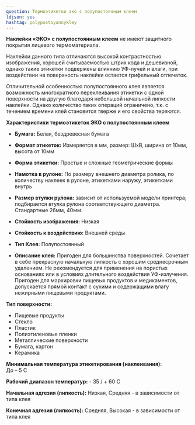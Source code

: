 ```yaml
---
question: Термоэтикетки эко с полупостоянным клеем
ldjson: yes
hashtag: polypostoyannykley
---
```


**Наклейки «ЭКО» с полупостоянным клеем** не имеют защитного покрытия лицевого термоматериала.

Наклейки данного типа отличаются высокой контрастностью изображения, хорошей считываемостью штрих кода и дешевизной, однако такие этикетки подвержены влиянию УФ-лучей и влаги, при воздействии на поверхность наклейки остается грифельный отпечаток.

Отличительной особенностью полупостоянного клея является возможность многократного переклеивания этикетки с одной поверхности на другую благодаря небольшой начальной липкости наклейки. Однако количество таких операций ограничено, т.к. с течением времени клей становится тверже и его свойства теряются.

 
**Характеристики термоэтикеток ЭКО с полупостоянным клеем**
* **Бумага:**
Белая, бездревесная бумага

* **Формат этикеток:**
Измеряется в мм, размер: ШхВ, ширина от 10мм, высота от 10мм

* **Форма этикетки:**
Простые и сложные геометрические формы

* **Намотка в рулоне:**
По размеру внешнего диаметра ролика, по количеству наклеек в рулоне, этикетками наружу, этикетками внутрь

* **Размер втулки рулона:**
зависит от используемой модели принтера; подбирается втулка рулона соответствующего диаметра. Стандартные 26мм, 40мм.
* **Стойкость изображения:**
Низкая
* **Стойкость к воздействию:**
Внешней среды
* **Тип Клея:**
Полупостоянный

* **Описание клея:**
Пригоден для большинства поверхностей. Сочетает в себе прекрасную начальную липкость с хорошим среднесрочным удалением. Не рекомендуется для применения на пористых основаниях или в условиях длительного воздействия УФ-излучения. Пригоден для маркировки пищевых продуктов и медикаментов, допускается прямой контакт с сухими и содержащими влагу нежирными пищевыми продуктами.

 **Тип поверхности:**
* Пищевые продукты
* Стекло
* Пластик
* Полиэтиленовые пленки
* Металлические поверхности
* Бумага, картон
* Керамика

 **Минимальная температура этикетирования (наклеивания):**	
До – 5 С

 **Рабочий диапазон температур:** - 35 / + 60 С

 **Начальная адгезия (липкость):** Низкая, Средняя - в зависимости от типа клея

 **Конечная адгезия (липкость):** Средняя, Высокая - в зависимости от типа клея
